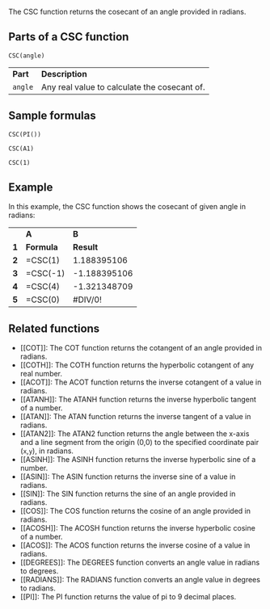 The CSC function returns the cosecant of an angle provided in radians.

Parts of a CSC function
-----------------------

`CSC(angle)`

|  |  |
| --- | --- |
| **Part** | **Description** |
| `angle` | Any real value to calculate the cosecant of. |

Sample formulas
---------------

`CSC(PI())`

`CSC(A1)`

`CSC(1)`

Example
-------

In this example, the CSC function shows the cosecant of given angle in radians:

|  |  |  |
| --- | --- | --- |
|  | **A** | **B** |
| **1** | **Formula** | **Result** |
| **2** | =CSC(1) | 1.188395106 |
| **3** | =CSC(-1) | -1.188395106 |
| **4** | =CSC(4) | -1.321348709 |
| **5** | =CSC(0) | #DIV/0! |

Related functions
-----------------

* [[COT]]: The COT function returns the cotangent of an angle provided in radians.
* [[COTH]]: The COTH function returns the hyperbolic cotangent of any real number.
* [[ACOT]]: The ACOT function returns the inverse cotangent of a value in radians.
* [[ATANH]]: The ATANH function returns the inverse hyperbolic tangent of a number.
* [[ATAN]]: The ATAN function returns the inverse tangent of a value in radians.
* [[ATAN2]]: The ATAN2 function returns the angle between the x-axis and a line segment from the origin (0,0) to the specified coordinate pair (`x`,`y`), in radians.
* [[ASINH]]: The ASINH function returns the inverse hyperbolic sine of a number.
* [[ASIN]]: The ASIN function returns the inverse sine of a value in radians.
* [[SIN]]: The SIN function returns the sine of an angle provided in radians.
* [[COS]]: The COS function returns the cosine of an angle provided in radians.
* [[ACOSH]]: The ACOSH function returns the inverse hyperbolic cosine of a number.
* [[ACOS]]: The ACOS function returns the inverse cosine of a value in radians.
* [[DEGREES]]: The DEGREES function converts an angle value in radians to degrees.
* [[RADIANS]]: The RADIANS function converts an angle value in degrees to radians.
* [[PI]]: The PI function returns the value of pi to 9 decimal places.